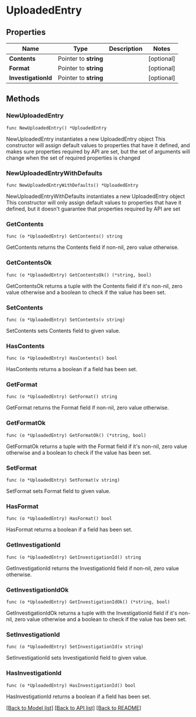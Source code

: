 # UploadedEntry

## Properties

Name | Type | Description | Notes
------------ | ------------- | ------------- | -------------
**Contents** | Pointer to **string** |  | [optional] 
**Format** | Pointer to **string** |  | [optional] 
**InvestigationId** | Pointer to **string** |  | [optional] 

## Methods

### NewUploadedEntry

`func NewUploadedEntry() *UploadedEntry`

NewUploadedEntry instantiates a new UploadedEntry object
This constructor will assign default values to properties that have it defined,
and makes sure properties required by API are set, but the set of arguments
will change when the set of required properties is changed

### NewUploadedEntryWithDefaults

`func NewUploadedEntryWithDefaults() *UploadedEntry`

NewUploadedEntryWithDefaults instantiates a new UploadedEntry object
This constructor will only assign default values to properties that have it defined,
but it doesn't guarantee that properties required by API are set

### GetContents

`func (o *UploadedEntry) GetContents() string`

GetContents returns the Contents field if non-nil, zero value otherwise.

### GetContentsOk

`func (o *UploadedEntry) GetContentsOk() (*string, bool)`

GetContentsOk returns a tuple with the Contents field if it's non-nil, zero value otherwise
and a boolean to check if the value has been set.

### SetContents

`func (o *UploadedEntry) SetContents(v string)`

SetContents sets Contents field to given value.

### HasContents

`func (o *UploadedEntry) HasContents() bool`

HasContents returns a boolean if a field has been set.

### GetFormat

`func (o *UploadedEntry) GetFormat() string`

GetFormat returns the Format field if non-nil, zero value otherwise.

### GetFormatOk

`func (o *UploadedEntry) GetFormatOk() (*string, bool)`

GetFormatOk returns a tuple with the Format field if it's non-nil, zero value otherwise
and a boolean to check if the value has been set.

### SetFormat

`func (o *UploadedEntry) SetFormat(v string)`

SetFormat sets Format field to given value.

### HasFormat

`func (o *UploadedEntry) HasFormat() bool`

HasFormat returns a boolean if a field has been set.

### GetInvestigationId

`func (o *UploadedEntry) GetInvestigationId() string`

GetInvestigationId returns the InvestigationId field if non-nil, zero value otherwise.

### GetInvestigationIdOk

`func (o *UploadedEntry) GetInvestigationIdOk() (*string, bool)`

GetInvestigationIdOk returns a tuple with the InvestigationId field if it's non-nil, zero value otherwise
and a boolean to check if the value has been set.

### SetInvestigationId

`func (o *UploadedEntry) SetInvestigationId(v string)`

SetInvestigationId sets InvestigationId field to given value.

### HasInvestigationId

`func (o *UploadedEntry) HasInvestigationId() bool`

HasInvestigationId returns a boolean if a field has been set.


[[Back to Model list]](../README.md#documentation-for-models) [[Back to API list]](../README.md#documentation-for-api-endpoints) [[Back to README]](../README.md)



